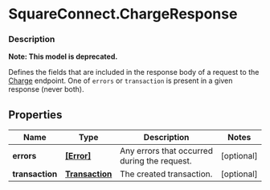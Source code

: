 # SquareConnect.ChargeResponse

### Description
**Note: This model is deprecated.**

Defines the fields that are included in the response body of a request to the [Charge](#endpoint-charge) endpoint.  One of `errors` or `transaction` is present in a given response (never both).

## Properties
Name | Type | Description | Notes
------------ | ------------- | ------------- | -------------
**errors** | [**[Error]**](Error.md) | Any errors that occurred during the request. | [optional] 
**transaction** | [**Transaction**](Transaction.md) | The created transaction. | [optional] 


